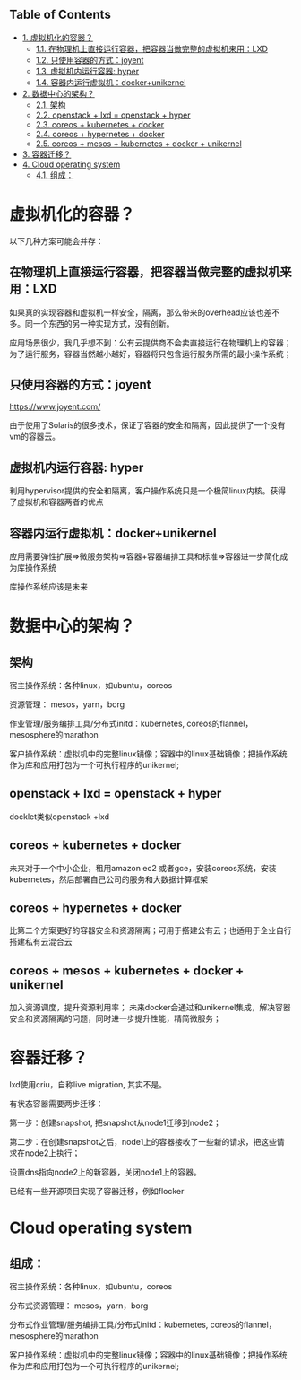 <div id="table-of-contents">
<h2>Table of Contents</h2>
<div id="text-table-of-contents">
<ul>
<li><a href="#sec-1">1. 虚拟机化的容器？</a>
<ul>
<li><a href="#sec-1-1">1.1. 在物理机上直接运行容器，把容器当做完整的虚拟机来用：LXD</a></li>
<li><a href="#sec-1-2">1.2. 只使用容器的方式：joyent</a></li>
<li><a href="#sec-1-3">1.3. 虚拟机内运行容器: hyper</a></li>
<li><a href="#sec-1-4">1.4. 容器内运行虚拟机：docker+unikernel</a></li>
</ul>
</li>
<li><a href="#sec-2">2. 数据中心的架构？</a>
<ul>
<li><a href="#sec-2-1">2.1. 架构</a></li>
<li><a href="#sec-2-2">2.2. openstack + lxd  = openstack + hyper</a></li>
<li><a href="#sec-2-3">2.3. coreos + kubernetes + docker</a></li>
<li><a href="#sec-2-4">2.4. coreos + hypernetes + docker</a></li>
<li><a href="#sec-2-5">2.5. coreos + mesos + kubernetes + docker + unikernel</a></li>
</ul>
</li>
<li><a href="#sec-3">3. 容器迁移？</a></li>
<li><a href="#sec-4">4. Cloud operating system</a>
<ul>
<li><a href="#sec-4-1">4.1. 组成：</a></li>
</ul>
</li>
</ul>
</div>
</div>

# 虚拟机化的容器？<a id="sec-1" name="sec-1"></a>

以下几种方案可能会并存：

## 在物理机上直接运行容器，把容器当做完整的虚拟机来用：LXD<a id="sec-1-1" name="sec-1-1"></a>

如果真的实现容器和虚拟机一样安全，隔离，那么带来的overhead应该也差不多。同一个东西的另一种实现方式，没有创新。

应用场景很少，我几乎想不到：公有云提供商不会卖直接运行在物理机上的容器；为了运行服务，容器当然越小越好，容器将只包含运行服务所需的最小操作系统；

## 只使用容器的方式：joyent<a id="sec-1-2" name="sec-1-2"></a>

<https://www.joyent.com/>

由于使用了Solaris的很多技术，保证了容器的安全和隔离，因此提供了一个没有vm的容器云。

## 虚拟机内运行容器: hyper<a id="sec-1-3" name="sec-1-3"></a>

利用hypervisor提供的安全和隔离，客户操作系统只是一个极简linux内核。获得了虚拟机和容器两者的优点

## 容器内运行虚拟机：docker+unikernel<a id="sec-1-4" name="sec-1-4"></a>

应用需要弹性扩展=>微服务架构=>容器+容器编排工具和标准=>容器进一步简化成为库操作系统

库操作系统应该是未来

# 数据中心的架构？<a id="sec-2" name="sec-2"></a>

## 架构<a id="sec-2-1" name="sec-2-1"></a>

宿主操作系统：各种linux，如ubuntu，coreos

资源管理： mesos，yarn，borg

作业管理/服务编排工具/分布式initd：kubernetes, coreos的flannel，mesosphere的marathon

客户操作系统：虚拟机中的完整linux镜像；容器中的linux基础镜像；把操作系统作为库和应用打包为一个可执行程序的unikernel;

## openstack + lxd  = openstack + hyper<a id="sec-2-2" name="sec-2-2"></a>

docklet类似openstack +lxd

## coreos + kubernetes + docker<a id="sec-2-3" name="sec-2-3"></a>

未来对于一个中小企业，租用amazon ec2 或者gce，安装coreos系统，安装kubernetes，然后部署自己公司的服务和大数据计算框架

## coreos + hypernetes + docker<a id="sec-2-4" name="sec-2-4"></a>

比第二个方案更好的容器安全和资源隔离；可用于搭建公有云；也适用于企业自行搭建私有云混合云

## coreos + mesos + kubernetes + docker + unikernel<a id="sec-2-5" name="sec-2-5"></a>

加入资源调度，提升资源利用率；
未来docker会通过和unikernel集成，解决容器安全和资源隔离的问题，同时进一步提升性能，精简微服务；

# 容器迁移？<a id="sec-3" name="sec-3"></a>

lxd使用criu，自称live migration, 其实不是。

有状态容器需要两步迁移：

第一步：创建snapshot, 把snapshot从node1迁移到node2；

第二步：在创建snapshot之后，node1上的容器接收了一些新的请求，把这些请求在node2上执行；

设置dns指向node2上的新容器，关闭node1上的容器。

已经有一些开源项目实现了容器迁移，例如flocker

# Cloud operating system<a id="sec-4" name="sec-4"></a>

## 组成：<a id="sec-4-1" name="sec-4-1"></a>

宿主操作系统：各种linux，如ubuntu，coreos

分布式资源管理： mesos，yarn，borg

分布式作业管理/服务编排工具/分布式initd：kubernetes, coreos的flannel，mesosphere的marathon

客户操作系统：虚拟机中的完整linux镜像；容器中的linux基础镜像；把操作系统作为库和应用打包为一个可执行程序的unikernel;
